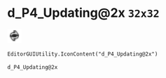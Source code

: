 # d_P4_Updating@2x `32x32`
<img src="/img/d_P4_Updating.png" width=32 height=32>

``` CSharp
EditorGUIUtility.IconContent("d_P4_Updating@2x")
```
```
d_P4_Updating@2x
```

